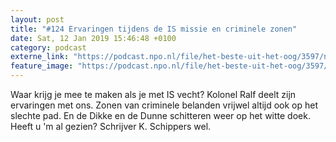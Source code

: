 ```yaml
---
layout: post
title: "#124 Ervaringen tijdens de IS missie en criminele zonen"
date: Sat, 12 Jan 2019 15:46:48 +0100
category: podcast
externe_link: "https://podcast.npo.nl/file/het-beste-uit-het-oog/3597/nporadio1_het-beste-uit-het-oog_20190112_124-ervaringen-tijdens-de-is-missie_KWUTZ3.mp3"
feature_image: "https://podcast.npo.nl/file/het-beste-uit-het-oog/3597/nporadio1_het-beste-uit-het-oog_20190112_124-ervaringen-tijdens-de-is-missie_KWUTZ3.mp3"
---
```


Waar krijg je mee te maken als je met IS vecht? Kolonel Ralf deelt zijn ervaringen met ons. Zonen van criminele belanden vrijwel altijd ook op het slechte pad. En de Dikke en de Dunne schitteren weer op het witte doek. Heeft u 'm al gezien? Schrijver K. Schippers wel.

